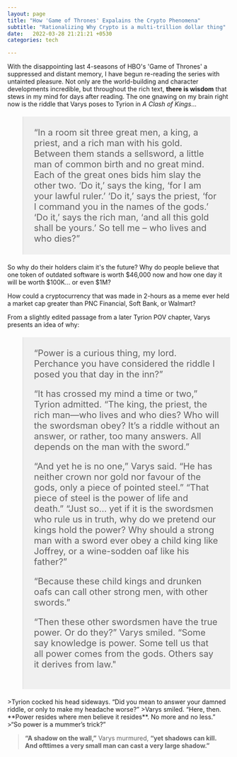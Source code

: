 ```yaml
---
layout: page
title: "How 'Game of Thrones' Expalains the Crypto Phenomena"
subtitle: "Rationalizing Why Crypto is a multi-trillion dollar thing"
date:   2022-03-28 21:21:21 +0530
categories: tech

---
```


With the disappointing last 4-seasons of HBO's 'Game of Thrones' a suppressed and distant memory, 
I have begun re-reading the series with untainted pleasure. Not only are the world-building and character 
developments incredible, but throughout the rich text, <b>there is wisdom</b> that stews in my mind for days after 
reading. The one gnawing on my brain right now is the riddle that Varys poses to Tyrion in <i>A Clash of Kings</i>...

<blockquote style="background-color:rgba(235, 235, 235, 0.7);font-size:20px; text-align: left; padding:24px;"> “In a room sit three great men, a king, a priest, and a rich man with his gold. Between them stands a sellsword,
a little man of common birth and no great mind. Each of the great ones bids him slay the other two. ‘Do it,’
says the king, ‘for I am your lawful ruler.’ ‘Do it,’ says the priest, ‘for I command you in the names of the gods.’
‘Do it,’ says the rich man, ‘and all this gold shall be yours.’ So tell me – who lives and who dies?”</blockquote>

So why do their holders claim it's the future? Why do people believe that one token of outdated software is worth $46,000 now and how one day it will be worth $100K... or even $1M? 

How could a cryptocurrency that was made in 2-hours as a meme ever held a market cap greater than PNC Financial, Soft Bank, or Walmart?

From a slightly edited passage from a later Tyrion POV chapter, Varys presents an idea of why:

<blockquote style="background-color:rgba(235, 235, 235, 0.7);font-size:20px; text-align: left; padding:24px;"> “Power is a curious thing, my lord. Perchance you have considered the riddle I posed you that day in the inn?”


“It has crossed my mind a time or two,” Tyrion admitted. “The king, the priest, the rich man—who lives and who dies? Who will the swordsman obey? It’s a riddle without an answer, or rather, too many answers. All depends on the man with the sword.”


“And yet he is no one,” Varys said. “He has neither crown nor gold nor favour of the gods, only a piece of pointed steel.”
“That piece of steel is the power of life and death.”
“Just so… yet if it is the swordsmen who rule us in truth, why do we pretend our kings hold the power? Why should a strong man with a sword ever obey a child king like Joffrey, or a wine-sodden oaf like his father?”


“Because these child kings and drunken oafs can call other strong men, with other swords.”


“Then these other swordsmen have the true power. Or do they?” Varys smiled. “Some say knowledge is power. Some tell us that all power comes from the gods. Others say it derives from law."

</blockquote>
>Tyrion cocked his head sideways. “Did you mean to answer your damned riddle, or only to make my headache worse?”
>Varys smiled. “Here, then. **Power resides where men believe it resides**. No more and no less.”
>“So power is a mummer’s trick?”

>**“A shadow on the wall,”** Varys murmured, **“yet shadows can kill. And ofttimes a very small man can cast a very large shadow.”**



